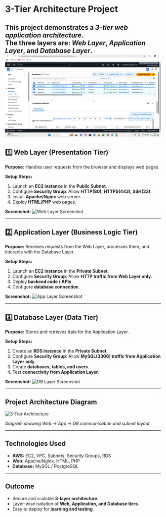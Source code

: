 # 3-Tier Architecture Project

This project demonstrates a *3-tier web application architecture*.  
The three layers are: *Web Layer*, *Application Layer*, and *Database Layer*.
![Architecture](image/one.png)
---

## 1️⃣ Web Layer (Presentation Tier)

**Purpose:** Handles user requests from the browser and displays web pages.

**Setup Steps:**
1. Launch an **EC2 instance** in the **Public Subnet**.
2. Configure **Security Group**: Allow **HTTP(80), HTTPS(443), SSH(22)**.
3. Install **Apache/Nginx** web server.
4. Deploy **HTML/PHP** web pages.

**Screenshot:**
![Web Layer Screenshot](images/web_layer.png)

---

## 2️⃣ Application Layer (Business Logic Tier)

**Purpose:** Receives requests from the Web Layer, processes them, and interacts with the Database Layer.

**Setup Steps:**
1. Launch an **EC2 instance** in the **Private Subnet**.
2. Configure **Security Group**: Allow **HTTP traffic from Web Layer only**.
3. Deploy **backend code / APIs**.
4. Configure **database connection**.

**Screenshot:**
![App Layer Screenshot](images/app_layer.png)

---

## 3️⃣ Database Layer (Data Tier)

**Purpose:** Stores and retrieves data for the Application Layer.

**Setup Steps:**
1. Create an **RDS instance** in the **Private Subnet**.
2. Configure **Security Group**: Allow **MySQL(3306) traffic from Application Layer only**.
3. Create **databases, tables, and users**.
4. Test **connectivity from Application Layer**.

**Screenshot:**
![DB Layer Screenshot](images/db_layer.png)

---

## Project Architecture Diagram

![3-Tier Architecture](images/3tier_architecture.png)

*Diagram showing Web → App → DB communication and subnet layout.*

---

## Technologies Used

- **AWS:** EC2, VPC, Subnets, Security Groups, RDS  
- **Web:** Apache/Nginx, HTML, PHP  
- **Database:** MySQL / PostgreSQL  

---

## Outcome

- Secure and scalable **3-layer architecture**.  
- Layer-wise isolation of **Web, Application, and Database tiers**.  
- Easy to deploy for **learning and testing**.  

